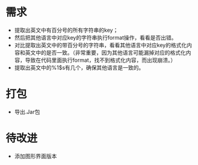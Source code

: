 # 需求
 * 提取出英文中有百分号的所有字符串的key；
 * 然后把其他语言中对应key的字符串执行format操作，看看是否出错。
 * 对比提取出英文中的带百分号的字符串，看看其他语言中对应key的格式化内容和英文中的是否一致。（非常重要，因为其他语言可能漏掉对应的格式化内容，导致在代码里面执行format，找不到格式化内容，而出现崩溃。）
 * 提取出英文中的%1$s有几个，确保其他语言是一致的。
# 打包
 * 导出.Jar包
# 待改进
 * 添加图形界面版本